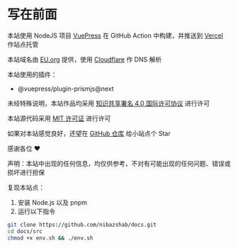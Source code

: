 # 写在前面

本站使用 NodeJS 项目 [VuePress](https://v2.vuepress.vuejs.org) 在 GitHub Action 中构建，并推送到 [Vercel](https://vercel.com) 作站点托管

本站域名由 [EU.org](https://nic.eu.org) 提供，使用 [Cloudflare](https://www.cloudflare.com) 作 DNS 解析

本站使用的插件：

- @vuepress/plugin-prismjs@next

未经特殊说明，本站作品均采用 [知识共享署名 4.0 国际许可协议](https://creativecommons.org/licenses/by/4.0) 进行许可

本站源代码采用 [MIT 许可证](https://github.com/nibazshab/docs/blob/main/LICENSE) 进行许可

如果对本站感觉良好，还望在 [GitHub 仓库](https://github.com/nibazshab/docs) 给小站点个 Star

感谢各位 :heart:

声明：本站中出现的任何信息，均仅供参考，不对有可能出现的任何问题、错误或损坏进行担保

复现本站点：

1. 安装 Node.js 以及 pnpm
2. 运行以下指令

```sh
git clone https://github.com/nibazshab/docs.git
cd docs/src
chmod +x env.sh && ./env.sh
```
